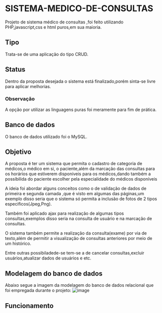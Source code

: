 # SISTEMA-MEDICO-DE-CONSULTAS
Projeto de sistema médico de consultas ,foi feito utilizando PHP,javascript,css e html puros,em sua maioria.

## Tipo

Trata-se de uma aplicação do tipo CRUD.

## Status

Dentro da proposta desejada o sistema está finalizado,porém sinta-se livre para aplicar melhorias.

### Observação

A opção por utilizar as linguagens puras foi meramente para fim de prática.

## Banco de dados

O banco de dados utilizado foi o MySQL.

## Objetivo

A proposta é ter um sistema que permita o cadastro de categoria de médicos,o médico em si, o paciente,além da marcação das consultas para os horários que estiverem disponíveis para os médicos,dando também a possíbilida do paciente escolher pela especialidade do médicos disponíveis

A ideia  foi abordar alguns conceitos como o de validação de dados de primeira e segunda camada ,que é visto em algumas das páginas,um exemplo disso seria que o sistema só permita a inclusão de fotos de 2 tipos especificos(Jpeg,Png).

Também foi aplicado ajax para realização de algumas tipos consultas,exemplos disso seria na consulta de usuário e na marcação de consultas.

O sistema também permite a realização da consulta(exame) por via de texto,além de permitir a visualização de consultas anteriores por meio de um histórico.

Entre outras possibiladede-se tem-se a de cancelar consultas,excluir usuários,atualizar dados de usuários e etc.

## Modelagem do banco de dados

Abaixo segue a imagem da modelagem do banco de dados relacional que foi empregada durante o projeto:
![image](https://user-images.githubusercontent.com/96155029/192200859-bb35150d-0a9e-4a37-8e8f-32c7cd735a12.png)

## Funcionamento
